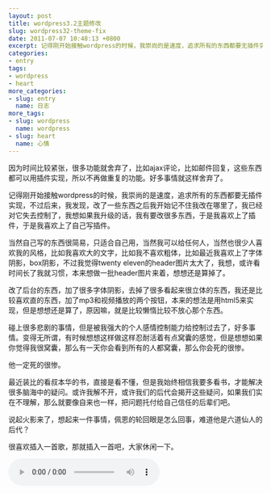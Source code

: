 ```yaml
---
layout: post
title: wordpress3.2主题修改
slug: wordpress32-theme-fix
date: 2011-07-07 10:48:13 +0800
excerpt: 记得刚开始接触wordpress的时候，我崇尚的是速度，追求所有的东西都要无插件实现，不过后来，我发现，改了一些东西之后我开始记不住我改在哪里了，我已经对它失去控制了，我想如果我升级的话，我有要改很多东西，于是我喜欢上了插件，于是我喜欢上了自己写插件。
categories:
- entry
tags:
- wordpress
- heart
more_categories:
- slug: entry
  name: 日志
more_tags:
- slug: wordpress
  name: wordpress
- slug: heart
  name: 心情
---
```


因为时间比较紧张，很多功能就舍弃了，比如ajax评论，比如邮件回复，这些东西都可以用插件实现，所以不再做重复的功能。好多事情就这样舍弃了。

记得刚开始接触wordpress的时候，我崇尚的是速度，追求所有的东西都要无插件实现，不过后来，我发现，改了一些东西之后我开始记不住我改在哪里了，我已经对它失去控制了，我想如果我升级的话，我有要改很多东西，于是我喜欢上了插件，于是我喜欢上了自己写插件。

当然自己写的东西很简易，只适合自己用，当然我可以给任何人，当然也很少人喜欢我的风格，比如我喜欢大的文字，比如我不喜欢粗体，比如最近我喜欢上了字体阴影，box阴影，不过我觉得twenty eleven的header图片太大了，我想，或许看时间长了我就习惯，本来想做一批header图片来着，想想还是算掉了。


改了后台的东西，加了很多字体阴影，去掉了很多看起来很立体的东西，我还是比较喜欢直的东西，加了mp3和视频播放的两个按钮，本来的想法是用html5来实现，但是想想还是算了，原因嘛，就是比较懒惰比较不放心那个东西。

碰上很多悲剧的事情，但是被我强大的个人感情控制能力给控制过去了，好多事情。变得无所谓，有时候想想这样做这样忍耐活着有点窝囊的感觉，但是想想如果你觉得我很窝囊，那么有一天你会看到所有的人都窝囊，那么你会死的很惨。

他一定死的很惨。

最近装比的看叔本华的书，直接是看不懂，但是我始终相信我要多看书，才能解决很多脑海中的疑问。或许我解不开，或许我们的后代会揭开这些疑问，如果我们实在不理解，那么就要像自来也一样，把问题托付给自己信任的后辈们吧。

说起火影来了，想起来一件事情，佩恩的轮回眼是怎么回事，难道他是六道仙人的后代？

很喜欢插入一首歌，那就插入一首吧，大家休闲一下。

<audio controls="controls">
	<source src="{{ site.path.uploads }}2011/07/07/wordpress32-theme-fix/Chansondetoile.mp3" type="audio/mpeg" />
	Your browser does not support the audio element.
</audio>
